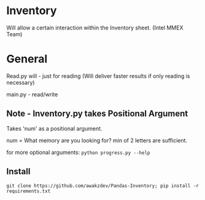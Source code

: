 # Inventory
Will allow a certain interaction within the Inventory sheet. (Intel MMEX Team)

# General
Read.py will - just for reading (Will deliver faster results if only reading is necessary)

main.py - read/write

## Note - Inventory.py takes Positional Argument 
Takes 'num' as a positional argument.

num = What memory are you looking for? min of 2 letters are sufficient.

for more optional arguments:
`python progress.py --help`

## Install
```git clone https://github.com/awakzdev/Pandas-Inventory; pip install -r requirements.txt```

